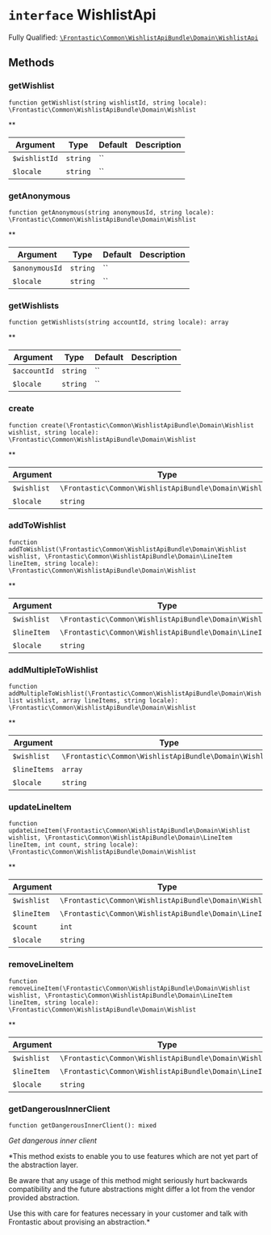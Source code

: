# `interface`  WishlistApi

Fully Qualified: [`\Frontastic\Common\WishlistApiBundle\Domain\WishlistApi`](../../../../src/php/WishlistApiBundle/Domain/WishlistApi.php)




## Methods

### getWishlist

`function getWishlist(string wishlistId, string locale): \Frontastic\Common\WishlistApiBundle\Domain\Wishlist`




**

Argument|Type|Default|Description
--------|----|-------|-----------
`$wishlistId`|`string`|``|
`$locale`|`string`|``|

### getAnonymous

`function getAnonymous(string anonymousId, string locale): \Frontastic\Common\WishlistApiBundle\Domain\Wishlist`




**

Argument|Type|Default|Description
--------|----|-------|-----------
`$anonymousId`|`string`|``|
`$locale`|`string`|``|

### getWishlists

`function getWishlists(string accountId, string locale): array`




**

Argument|Type|Default|Description
--------|----|-------|-----------
`$accountId`|`string`|``|
`$locale`|`string`|``|

### create

`function create(\Frontastic\Common\WishlistApiBundle\Domain\Wishlist wishlist, string locale): \Frontastic\Common\WishlistApiBundle\Domain\Wishlist`




**

Argument|Type|Default|Description
--------|----|-------|-----------
`$wishlist`|`\Frontastic\Common\WishlistApiBundle\Domain\Wishlist`|``|
`$locale`|`string`|``|

### addToWishlist

`function addToWishlist(\Frontastic\Common\WishlistApiBundle\Domain\Wishlist wishlist, \Frontastic\Common\WishlistApiBundle\Domain\LineItem lineItem, string locale): \Frontastic\Common\WishlistApiBundle\Domain\Wishlist`




**

Argument|Type|Default|Description
--------|----|-------|-----------
`$wishlist`|`\Frontastic\Common\WishlistApiBundle\Domain\Wishlist`|``|
`$lineItem`|`\Frontastic\Common\WishlistApiBundle\Domain\LineItem`|``|
`$locale`|`string`|``|

### addMultipleToWishlist

`function addMultipleToWishlist(\Frontastic\Common\WishlistApiBundle\Domain\Wishlist wishlist, array lineItems, string locale): \Frontastic\Common\WishlistApiBundle\Domain\Wishlist`




**

Argument|Type|Default|Description
--------|----|-------|-----------
`$wishlist`|`\Frontastic\Common\WishlistApiBundle\Domain\Wishlist`|``|
`$lineItems`|`array`|``|
`$locale`|`string`|``|

### updateLineItem

`function updateLineItem(\Frontastic\Common\WishlistApiBundle\Domain\Wishlist wishlist, \Frontastic\Common\WishlistApiBundle\Domain\LineItem lineItem, int count, string locale): \Frontastic\Common\WishlistApiBundle\Domain\Wishlist`




**

Argument|Type|Default|Description
--------|----|-------|-----------
`$wishlist`|`\Frontastic\Common\WishlistApiBundle\Domain\Wishlist`|``|
`$lineItem`|`\Frontastic\Common\WishlistApiBundle\Domain\LineItem`|``|
`$count`|`int`|``|
`$locale`|`string`|``|

### removeLineItem

`function removeLineItem(\Frontastic\Common\WishlistApiBundle\Domain\Wishlist wishlist, \Frontastic\Common\WishlistApiBundle\Domain\LineItem lineItem, string locale): \Frontastic\Common\WishlistApiBundle\Domain\Wishlist`




**

Argument|Type|Default|Description
--------|----|-------|-----------
`$wishlist`|`\Frontastic\Common\WishlistApiBundle\Domain\Wishlist`|``|
`$lineItem`|`\Frontastic\Common\WishlistApiBundle\Domain\LineItem`|``|
`$locale`|`string`|``|

### getDangerousInnerClient

`function getDangerousInnerClient(): mixed`


*Get *dangerous* inner client*

*This method exists to enable you to use features which are not yet part
of the abstraction layer.

Be aware that any usage of this method might seriously hurt backwards
compatibility and the future abstractions might differ a lot from the
vendor provided abstraction.

Use this with care for features necessary in your customer and talk with
Frontastic about provising an abstraction.*


